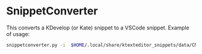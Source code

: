 # SnippetConverter

This converts a KDevelop (or Kate) snippet to a VSCode snippet.
Example of usage:

```bash
snippetconverter.py -i  $HOME/.local/share/ktexteditor_snippets/data/CMake\ snippets.xml -o $HOME/.config/Code/User/snippets/cmake.json
```
